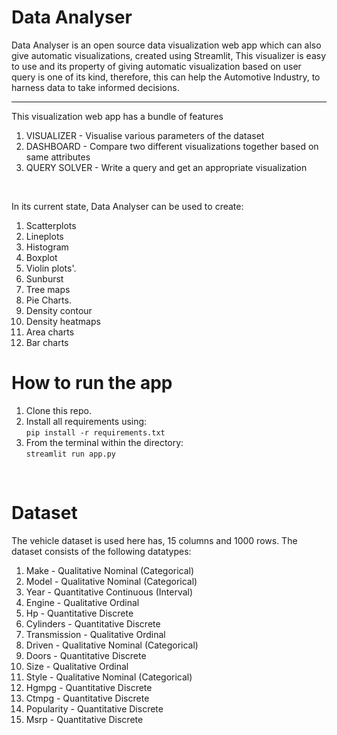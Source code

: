 # Data Analyser
Data Analyser is an open source data visualization 
web app which can also give automatic visualizations, created using Streamlit,
This visualizer is easy to use and its property of giving automatic visualization 
based on user query is one of its kind, therefore, this can help the Automotive Industry, 
to harness data to take informed decisions.
<br>

<hr>

This visualization web app has a bundle of features
1. VISUALIZER - Visualise various parameters of the dataset
2. DASHBOARD - Compare two different visualizations together based on same attributes
3. QUERY SOLVER - Write a query and get an appropriate visualization
 <br>
 
 In its current state, Data Analyser can be used to create: <br>
 1) Scatterplots
 2) Lineplots
 3) Histogram
 4) Boxplot
 5) Violin plots'. <br>
 6) Sunburst
 7) Tree maps
 8) Pie Charts. <br>
 9) Density contour
 10) Density heatmaps
 11) Area charts
 12) Bar charts
 

# How to run the app
1. Clone this repo.
2. Install all requirements using: <br> ```pip install -r requirements.txt``` <br> 
3. From the terminal within the directory: <br> ```streamlit run app.py```

<br>

# Dataset
The vehicle dataset is used here has, 15 columns and 1000 rows.
The dataset consists of the following datatypes:
1. Make - Qualitative Nominal (Categorical)
2. Model - Qualitative Nominal (Categorical)
3. Year - Quantitative Continuous (Interval)
4. Engine - Qualitative Ordinal
5. Hp - Quantitative Discrete
6. Cylinders - Quantitative Discrete
7. Transmission - Qualitative Ordinal
8. Driven - Qualitative Nominal (Categorical)
9. Doors - Quantitative Discrete
10. Size - Qualitative Ordinal
11. Style - Qualitative Nominal (Categorical)
12. Hgmpg - Quantitative Discrete
13. Ctmpg - Quantitative Discrete
14. Popularity - Quantitative Discrete
15. Msrp - Quantitative Discrete

